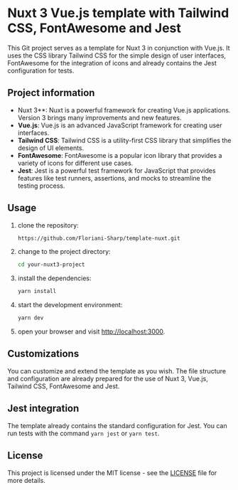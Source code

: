# Nuxt 3 Vue.js template with Tailwind CSS, FontAwesome and Jest

This Git project serves as a template for Nuxt 3 in conjunction with Vue.js. It uses the CSS library Tailwind CSS for the simple design of user interfaces, FontAwesome for the integration of icons and already contains the Jest configuration for tests.

## Project information

- Nuxt 3\*\*: Nuxt is a powerful framework for creating Vue.js applications. Version 3 brings many improvements and new features.
- **Vue.js**: Vue.js is an advanced JavaScript framework for creating user interfaces.
- **Tailwind CSS**: Tailwind CSS is a utility-first CSS library that simplifies the design of UI elements.
- **FontAwesome**: FontAwesome is a popular icon library that provides a variety of icons for different use cases.
- **Jest**: Jest is a powerful test framework for JavaScript that provides features like test runners, assertions, and mocks to streamline the testing process.

## Usage

1. clone the repository:

   ```bash
   https://github.com/Floriani-Sharp/template-nuxt.git
   ```

2. change to the project directory:

   ```bash
   cd your-nuxt3-project
   ```

3. install the dependencies:

   ```bash
   yarn install
   ```

4. start the development environment:

   ```bash
   yarn dev
   ```

5. open your browser and visit [http://localhost:3000](http://localhost:3000).

## Customizations

You can customize and extend the template as you wish. The file structure and configuration are already prepared for the use of Nuxt 3, Vue.js, Tailwind CSS, FontAwesome and Jest.

## Jest integration

The template already contains the standard configuration for Jest. You can run tests with the command `yarn jest` or `yarn test`.

## License

This project is licensed under the MIT license - see the [LICENSE](LICENSE) file for more details.
